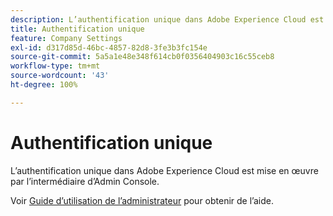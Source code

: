 ```yaml
---
description: L’authentification unique dans Adobe Experience Cloud est mise en œuvre par l’intermédiaire d’Admin Console.
title: Authentification unique
feature: Company Settings
exl-id: d317d85d-46bc-4857-82d8-3fe3b3fc154e
source-git-commit: 5a5a1e48e348f614cb0f0356404903c16c55ceb8
workflow-type: tm+mt
source-wordcount: '43'
ht-degree: 100%

---
```


# Authentification unique

L’authentification unique dans Adobe Experience Cloud est mise en œuvre par l’intermédiaire d’Admin Console.

Voir [Guide d’utilisation de l’administrateur](https://helpx.adobe.com/fr/enterprise/admin-guide.html/enterprise/using/set-up-identity.ug.html) pour obtenir de l’aide.

